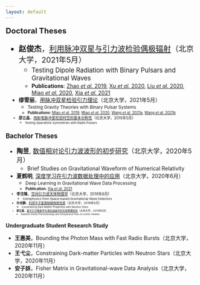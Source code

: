 ```yaml
---
layout: default
---
```


<style>
table {
  font-family: arial, sans-serif;
  border-collapse: collapse;
  width: 100%;
}

td, th {
  border: 1px solid #dddddd;
  text-align: left;
  padding: 8px;
}

tr:nth-child(odd) {
  background-color: #dddddd;
}
</style>

<big><big> **Doctoral Theses**

- **赵俊杰**，[利用脉冲双星与引力波检验偶极辐射](TBA)（北京大学，2021年5月）
  - <small> Testing Dipole Radiation with Binary Pulsars and Gravitational Waves
  - <small> **Publications**: 
  [Zhao *et al.* 2019](https://doi.org/10.1103/PhysRevD.100.064034), 
  [Xu *et al.* 2020](https://doi.org/10.1016/j.physletb.2020.135283),
  [Liu *et al.* 2020](https://doi.org/10.1093/mnras/staa1512),
  [Miao *et al.* 2020](https://doi.org/10.3847/1538-4357/ab9dfe),
  [Xia *et al.* 2021](https://journals.aps.org/prd/abstract/10.1103/PhysRevD.103.024040)
- **缪雪丽**，[用脉冲双星检验引力理论](TBA)（北京大学，2021年5月）
  - <small> Testing Gravity Theories with Binary Pulsar Systems
  - <small> **Publications**: 
  [Miao *et al.* 2019](https://doi.org/10.1103/PhysRevD.99.123015), 
  [Miao *et al.* 2020](https://doi.org/10.3847/1538-4357/ab9dfe), 
  [Wang *et al.* 2021a](https://arxiv.org/abs/2103.15299), 
  [Wang *et al.* 2021b](TBA)
- **邵立晶**，[用射电脉冲星检验时空的基本对称性](phd_thesis.pdf)（北京大学，2015年5月）
  - <small>Testing Spacetime Symmetries with Radio Pulsars

<big><big> **Bachelor Theses**

- **陶昱**, [数值相对论引力波波形的初步研究](TaoYu.pdf)（北京大学，2020年5月）
  - <small>Brief Studies on Gravitational Waveform of Numerical Relativity
- **夏鹤明**, [深度学习在引力波数据处理中的应用](XiaHeming.pdf)（北京大学，2020年6月）
  - <small>Deep Learning in Gravitational Wave Data Processing
  - <small>**Publication**: 
  [Xia *et al.* 2021](https://journals.aps.org/prd/abstract/10.1103/PhysRevD.103.024040)
- **李汶隆**，[空间引力波天体物理学](LiWenlong.pdf)（北京大学，2019年6月）
  - <small>Astrophysics from Space-based Gravitational Wave Detectors
- **孙忠鹏**，[利用中子星限制暗物质性质](SunZhongpeng.pdf)（北京大学，2019年5月）
  - <small>Constraining Dark Matter Properties with Neutron Stars 
- **邵立晶**，[量子引力唯象学与洛伦兹破坏的天体物理检验](bachelor_thesis.pdf)（北京大学，2010年6月）
  - <small>Quantum Gravity Phenomenology and Astrophysical Tests on Lorentz Violation

<big><big> **Undergraduate Student Research Study**

- **王惠美**，Bounding the Photon Mass with Fast Radio Bursts（北京大学，2020年11月）
- **王弋尘**，Constraining Dark-matter Particles with Neutron Stars（北京大学，2020年11月）
- **安子訸**，Fisher Matrix in Gravitational-wave Data Analysis（北京大学，2020年11月）
